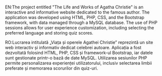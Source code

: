 EN:The project entitled "The Life and Works of Agatha Christie" is an interactive and informative website dedicated to the famous author. The application was developed using HTML, PHP, CSS, and the Bootstrap framework, with data managed through a MySQL database. The use of PHP sessions allows for user experience customization, including selecting the preferred language and storing quiz scores.

RO:Lucrarea intitulată „Viața și operele Agathei Christie” reprezintă un site web interactiv și informativ dedicat celebrei autoare. Aplicația a fost dezvoltată folosind HTML, PHP, CSS și framework-ul Bootstrap, iar datele sunt gestionate printr-o bază de date MySQL. Utilizarea sesiunilor PHP permite personalizarea experienței utilizatorului, inclusiv selectarea limbii preferate și memorarea scorurilor din quiz-uri. 
